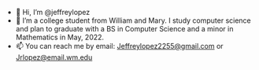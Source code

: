 - 👋 Hi, I’m @jeffreylopez
- 👀 I’m a college student from William and Mary. I study computer science and plan to graduate with a BS in Computer Science and a minor in Mathematics in May, 2022.
- 📫 You can reach me by email: Jeffreylopez2255@gmail.com or Jrlopez@email.wm.edu

<!---
jeffreylopez/jeffreylopez is a ✨ special ✨ repository because its `README.md` (this file) appears on your GitHub profile.
You can click the Preview link to take a look at your changes.
--->
